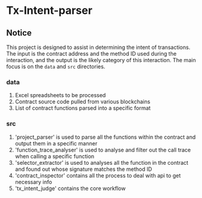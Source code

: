 # Tx-Intent-parser

## Notice

This project is designed to assist in determining the intent of transactions. The input is the contract address and the method ID used during the interaction, and the output is the likely category of this interaction. The main focus is on the `data` and `src` directories. 


### data
1. Excel spreadsheets to be processed
2. Contract source code pulled from various blockchains
3. List of contract functions parsed into a specific format


### src
1. 'project_parser' is used to parse all the functions within the contract and output them in a specific manner
2. 'function_trace_analyser' is used to analyse and filter out the call trace when calling a specific function
3. 'selector_extractor' is used to analyses all the function in the contract and found out whose signature matches the method ID
4. 'contract_inspector' contains all the process to deal with api to get necessary info
5. 'tx_intent_judge' contains the core workflow





